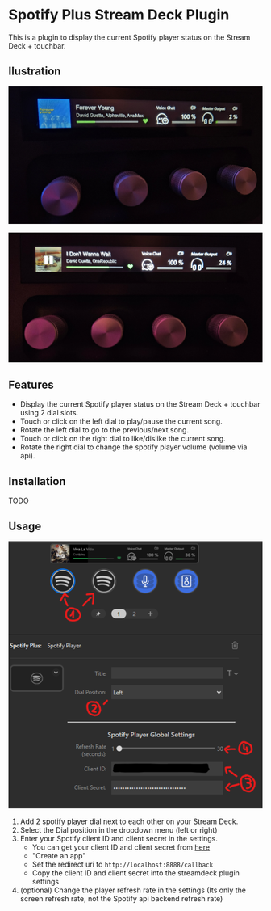 # Spotify Plus Stream Deck Plugin

This is a plugin to display the current Spotify player status on the Stream Deck + touchbar.

## Ilustration

![illustration](docs/streamdeck+.jpg)

![pause](docs/pause.jpg)

## Features

- Display the current Spotify player status on the Stream Deck + touchbar using 2 dial slots.
- Touch or click on the left dial to play/pause the current song.
- Rotate the left dial to go to the previous/next song.
- Touch or click on the right dial to like/dislike the current song.
- Rotate the right dial to change the spotify player volume (volume via api).

## Installation

TODO

## Usage

![tuto](docs/tuto.png)

1. Add 2 spotify player dial next to each other on your Stream Deck.
2. Select the Dial position in the dropdown menu (left or right)
3. Enter your Spotify client ID and client secret in the settings.
   - You can get your client ID and client secret from [here](https://developer.spotify.com/dashboard/applications)
   - "Create an app"
   - Set the redirect uri to `http://localhost:8888/callback`
   - Copy the client ID and client secret into the streamdeck plugin settings
4. (optional) Change the player refresh rate in the settings (Its only the screen refresh rate, not the Spotify api backend refresh rate)
